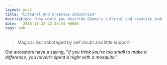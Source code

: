 ```yaml
---
layout: post
title: "Cultural And Creative Industries"
description: "How would you describe Ghana's cultural and creative industries?"
date:   2016-11-22 22:45:44 +0000
tags: web
---
```


> Magical, but sabotaged by self doubt and little support

Our ancestors have a saying, "*If you think you're too small to make a difference, you haven't spent a night with a mosquito*."
